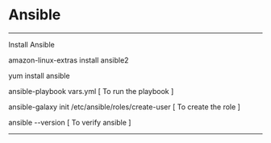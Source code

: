 # Ansible

-----
Install Ansible

amazon-linux-extras install ansible2

yum install ansible

ansible-playbook vars.yml [ To run the playbook ]

ansible-galaxy init /etc/ansible/roles/create-user [ To create the role ]

ansible --version [ To verify ansible ]

----